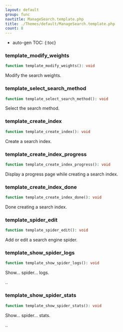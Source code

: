 ```yaml
---
layout: default
group: func
navtitle: ManageSearch.template.php
title: ./Themes/default/ManageSearch.template.php
count: 8
---
```

* auto-gen TOC:
{:toc}
### template_modify_weights

```php
function template_modify_weights(): void
```
Modify the search weights.



### template_select_search_method

```php
function template_select_search_method(): void
```
Select the search method.



### template_create_index

```php
function template_create_index(): void
```
Create a search index.



### template_create_index_progress

```php
function template_create_index_progress(): void
```
Display a progress page while creating a search index.



### template_create_index_done

```php
function template_create_index_done(): void
```
Done creating a search index.



### template_spider_edit

```php
function template_spider_edit(): void
```
Add or edit a search engine spider.



### template_show_spider_logs

```php
function template_show_spider_logs(): void
```
Show... spider... logs.

..

### template_show_spider_stats

```php
function template_show_spider_stats(): void
```
Show... spider... stats.

..

